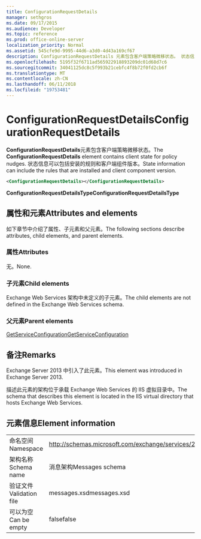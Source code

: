 ```yaml
---
title: ConfigurationRequestDetails
manager: sethgros
ms.date: 09/17/2015
ms.audience: Developer
ms.topic: reference
ms.prod: office-online-server
localization_priority: Normal
ms.assetid: 545cfe9d-9995-44d6-a3d0-4d43a169cf67
description: ConfigurationRequestDetails 元素包含客户端策略微移状态。 状态信息可以包括安装的规则和客户端组件版本。
ms.openlocfilehash: 5195f32f6711ad565922918893209dc01d68d7c6
ms.sourcegitcommit: 34041125dc8c5f993b21cebfc4f8b72f0fd2cb6f
ms.translationtype: MT
ms.contentlocale: zh-CN
ms.lasthandoff: 06/11/2018
ms.locfileid: "19753481"
---
```

# <a name="configurationrequestdetails"></a><span data-ttu-id="ae890-104">ConfigurationRequestDetails</span><span class="sxs-lookup"><span data-stu-id="ae890-104">ConfigurationRequestDetails</span></span>

<span data-ttu-id="ae890-105">**ConfigurationRequestDetails**元素包含客户端策略微移状态。</span><span class="sxs-lookup"><span data-stu-id="ae890-105">The **ConfigurationRequestDetails** element contains client state for policy nudges.</span></span> <span data-ttu-id="ae890-106">状态信息可以包括安装的规则和客户端组件版本。</span><span class="sxs-lookup"><span data-stu-id="ae890-106">State information can include the rules that are installed and client component version.</span></span> 
  
```XML
<ConfigurationRequestDetails></ConfigurationRequestDetails>
```

 <span data-ttu-id="ae890-107">**ConfigurationRequestDetailsType**</span><span class="sxs-lookup"><span data-stu-id="ae890-107">**ConfigurationRequestDetailsType**</span></span>
## <a name="attributes-and-elements"></a><span data-ttu-id="ae890-108">属性和元素</span><span class="sxs-lookup"><span data-stu-id="ae890-108">Attributes and elements</span></span>

<span data-ttu-id="ae890-109">如下章节中介绍了属性、子元素和父元素。</span><span class="sxs-lookup"><span data-stu-id="ae890-109">The following sections describe attributes, child elements, and parent elements.</span></span>
  
### <a name="attributes"></a><span data-ttu-id="ae890-110">属性</span><span class="sxs-lookup"><span data-stu-id="ae890-110">Attributes</span></span>

<span data-ttu-id="ae890-111">无。</span><span class="sxs-lookup"><span data-stu-id="ae890-111">None.</span></span>
  
### <a name="child-elements"></a><span data-ttu-id="ae890-112">子元素</span><span class="sxs-lookup"><span data-stu-id="ae890-112">Child elements</span></span>

<span data-ttu-id="ae890-113">Exchange Web Services 架构中未定义的子元素。</span><span class="sxs-lookup"><span data-stu-id="ae890-113">The child elements are not defined in the Exchange Web Services schema.</span></span>
  
### <a name="parent-elements"></a><span data-ttu-id="ae890-114">父元素</span><span class="sxs-lookup"><span data-stu-id="ae890-114">Parent elements</span></span>

[<span data-ttu-id="ae890-115">GetServiceConfiguration</span><span class="sxs-lookup"><span data-stu-id="ae890-115">GetServiceConfiguration</span></span>](getserviceconfiguration.md)
  
## <a name="remarks"></a><span data-ttu-id="ae890-116">备注</span><span class="sxs-lookup"><span data-stu-id="ae890-116">Remarks</span></span>

<span data-ttu-id="ae890-117">Exchange Server 2013 中引入了此元素。</span><span class="sxs-lookup"><span data-stu-id="ae890-117">This element was introduced in Exchange Server 2013.</span></span>
  
<span data-ttu-id="ae890-118">描述此元素的架构位于承载 Exchange Web Services 的 IIS 虚拟目录中。</span><span class="sxs-lookup"><span data-stu-id="ae890-118">The schema that describes this element is located in the IIS virtual directory that hosts Exchange Web Services.</span></span>
  
## <a name="element-information"></a><span data-ttu-id="ae890-119">元素信息</span><span class="sxs-lookup"><span data-stu-id="ae890-119">Element information</span></span>

|||
|:-----|:-----|
|<span data-ttu-id="ae890-120">命名空间</span><span class="sxs-lookup"><span data-stu-id="ae890-120">Namespace</span></span>  <br/> |http://schemas.microsoft.com/exchange/services/2006/messages  <br/> |
|<span data-ttu-id="ae890-121">架构名称</span><span class="sxs-lookup"><span data-stu-id="ae890-121">Schema name</span></span>  <br/> |<span data-ttu-id="ae890-122">消息架构</span><span class="sxs-lookup"><span data-stu-id="ae890-122">Messages schema</span></span>  <br/> |
|<span data-ttu-id="ae890-123">验证文件</span><span class="sxs-lookup"><span data-stu-id="ae890-123">Validation file</span></span>  <br/> |<span data-ttu-id="ae890-124">messages.xsd</span><span class="sxs-lookup"><span data-stu-id="ae890-124">messages.xsd</span></span>  <br/> |
|<span data-ttu-id="ae890-125">可以为空</span><span class="sxs-lookup"><span data-stu-id="ae890-125">Can be empty</span></span>  <br/> |<span data-ttu-id="ae890-126">false</span><span class="sxs-lookup"><span data-stu-id="ae890-126">false</span></span>  <br/> |
   

